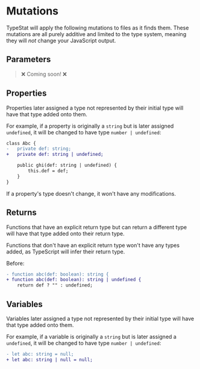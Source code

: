 # Mutations

TypeStat will apply the following mutations to files as it finds them.
These mutations are all purely additive and limited to the type system, meaning they will _not_ change your JavaScript output.

## Parameters

> ❌ Coming soon! ❌

## Properties

Properties later assigned a type not represented by their initial type will have that type added onto them.

For example, if a property is originally a `string` but is later assigned `undefined`, it will be changed to have type `number | undefined`:

```diff
class Abc {
-   private def: string;
+   private def: string | undefined;

    public ghi(def: string | undefined) {
        this.def = def;
    }
}
```

If a property's type doesn't change, it won't have any modifications.

## Returns

Functions that have an explicit return type but can return a different type will have that type added onto their return type.

Functions that don't have an explicit return type won't have any types added, as TypeScript will infer their return type.

Before:

```diff
- function abc(def: boolean): string {
+ function abc(def: boolean): string | undefined {
    return def ? "" : undefined;
```

## Variables

Variables later assigned a type not represented by their initial type will have that type added onto them.

For example, if a variable is originally a `string` but is later assigned a `undefined`, it will be changed to have type `number | undefined`:

```diff
- let abc: string = null;
+ let abc: string | null = null;
```
